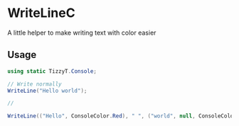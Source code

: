 # WriteLineC
A little helper to make writing text with color easier

## Usage

```csharp
using static TizzyT.Console;

// Write normally
WriteLine("Hello world");

// 

WriteLine(("Hello", ConsoleColor.Red), " ", ("world", null, ConsoleColor.Green));
```